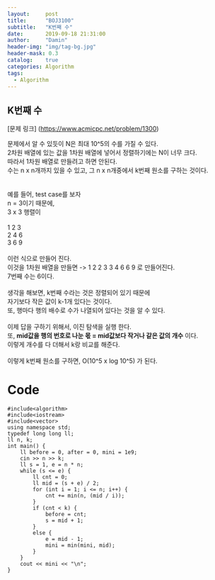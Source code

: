 ```yaml
---
layout:     post
title:      "BOJ3100"
subtitle:   "K번째 수"
date:       2019-09-18 21:31:00
author:     "Damin"
header-img: "img/tag-bg.jpg"
header-mask: 0.3
catalog:    true
categories: Algorithm
tags:
  - Algorithm
---
```


## K번째 수

[문제 링크] (https://www.acmicpc.net/problem/1300)

문제에서 알 수 있듯이 N은 최대 10^5의 수를 가질 수 있다.<br>
2차원 배열에 있는 값을 1차원 배열에 넣어서 정렬하기에는 N이 너무 크다.<br>
따라서 1차원 배열로 만들려고 하면 안된다.<br>
수는 n x n개까지 있을 수 있고, 그 n x n개중에서 k번째 원소를 구하는 것이다.<br>
<br>
<br>
예를 들어, test case를 보자<br>
n = 3이기 때문에, <br>
3 x 3 행렬이<br>
<br>
1 2 3<br>
2 4 6<br>
3 6 9<br>
<br>
이런 식으로 만들어 진다.<br>
이것을 1차원 배열을 만들면 -> 1 2 2 3 3 4 6 6 9 로 만들어진다.<br>
7번째 수는 6이다.<br>
<br>
생각을 해보면, k번째 수라는 것은 정렬되어 있기 때문에<br>
자기보다 작은 값이 k-1개 있다는 것이다.<br>
또, 행마다 행의 배수로 수가 나열되어 있다는 것을 알 수 있다.<br>
<br>
이제 답을 구하기 위해서, 이진 탐색을 실행 한다.<br>
또, **mid값을 행의 번호로 나눈 몫 = mid값보다 작거나 같은 값의 개수** 이다.<br>
이렇게 개수를 다 더해서 k랑 비교를 해준다.<br>
<br>
이렇게 k번째 원소를 구하면, O(10^5 x log 10^5) 가 된다.<br>

# Code

~~~
#include<algorithm>
#include<iostream>
#include<vector>
using namespace std;
typedef long long ll;
ll n, k;
int main() {
	ll before = 0, after = 0, mini = 1e9;
	cin >> n >> k;
	ll s = 1, e = n * n;
	while (s <= e) {
		ll cnt = 0;
		ll mid = (s + e) / 2;
		for (int i = 1; i <= n; i++) {
			cnt += min(n, (mid / i));
		}
		if (cnt < k) {
			before = cnt;
			s = mid + 1;
		}
		else {
			e = mid - 1;
			mini = min(mini, mid);
		}
	}
	cout << mini << "\n";
}
~~~
